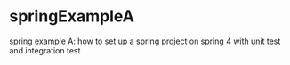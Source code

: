 springExampleA
==============

spring example A:  how to set up a spring project on spring 4 with unit test and integration test
